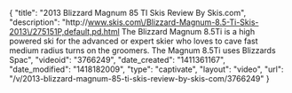 {
    "title": "2013 Blizzard Magnum 85 TI Skis Review By Skis.com",
    "description": "http:\/\/www.skis.com\/Blizzard-Magnum-8.5-Ti-Skis-2013\/275151P,default,pd.html  The Blizzard Magnum 8.5Ti is a high powered ski for the advanced or expert skier who loves to cave fast medium radius turns on the groomers. The Magnum 8.5Ti uses Blizzards Spac",
    "videoid": "3766249",
    "date_created": "1411361167",
    "date_modified": "1418182009",
    "type": "captivate",
    "layout": "video",
    "url": "\/v\/2013-blizzard-magnum-85-ti-skis-review-by-skis-com\/3766249"
}